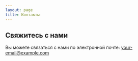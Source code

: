 ```yaml
---
layout: page
title: Контакты
---
```


## Свяжитесь с нами

Вы можете связаться с нами по электронной почте: your-email@example.com